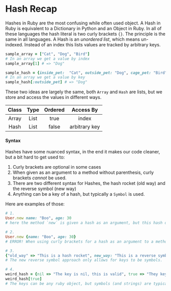 # Hash Recap

Hashes in Ruby are the most confusing while often used object. A Hash in Ruby is equivalent to a Dictionary in Python and an Object in Ruby. In all of these languages the hash literal is two curly brackets `{}`. The principle is the same in all languages. A Hash is an *unordered list*, which means un-indexed. Instead of an index this lists values are tracked by arbitrary keys.

```rb
sample_array = ["Cat", "Dog", "Bird"]
# In an array we get a value by index
sample_array[1] # => "Dog"

sample_hash = {inside_pet:  "Cat", outside_pet: "Dog", cage_pet: "Bird"}
# In an array we get a value by key
sample_hash[:outside_pet] # => "Dog"
```

These two ideas are largely the same, both `Array` and `Hash` are lists, but we store and access the values in different ways.

| Class | Type | Ordered | Access By     |
| :---: | :--: | :--: | :---: |
| Array | List | true | index |
| Hash | List | false | arbitrary key |

#### Syntax

Hashes have some nuanced syntax, in the end it makes our code cleaner, but a bit hard to get used to:

1. Curly brackets are optional in some cases
1. When given as an argument to a method without parenthesis, curly brackets *cannot* be used.
1. There are two different syntax for Hashes, the hash rocket (old way) and the reverse symbol (new way)
1. Anything can be a key of a hash, but typically a `Symbol` is used.

Here are examples of those:

```rb
# 1.
User.new name: "Boo", age: 30
# here the method `new` is given a hash as an argument, but this hash doesn't have curly brackets.

# 2.
User.new {name: "Boo", age: 30}
# ERROR! When using curly brackets for a hash as an argument to a method without parenthesis, ruby interprets the curly brackets as a block. Instead use no curly brackets like in #1

# 3.
{"old_way" => "This is a hash rocket", new_way: "This is a reverse symbol"}
# The new reverse symbol approach only allows for keys to be symbols.

# 4.
weird_hash = {nil => "The key is nil, this is valid", true => "They key is true"}
weird_hash[true]
# The keys can be any ruby object, but symbols (and strings) are typically used. To make anything other than a symbol a key, the hash rocket syntax must be used

```
